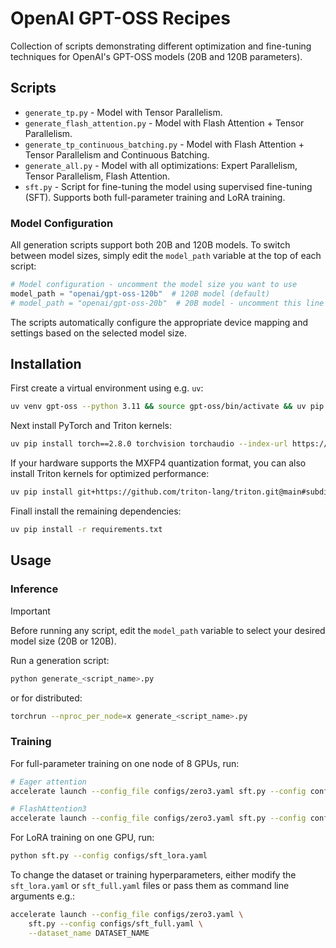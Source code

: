 # OpenAI GPT-OSS Recipes

Collection of scripts demonstrating different optimization and fine-tuning techniques for OpenAI's GPT-OSS models (20B and 120B parameters).

## Scripts

- `generate_tp.py` - Model with Tensor Parallelism.
- `generate_flash_attention.py` - Model with Flash Attention + Tensor Parallelism.
- `generate_tp_continuous_batching.py` - Model with Flash Attention + Tensor Parallelism and Continuous Batching.
- `generate_all.py` - Model with all optimizations: Expert Parallelism, Tensor Parallelism, Flash Attention.
- `sft.py` - Script for fine-tuning the model using supervised fine-tuning (SFT). Supports both full-parameter training and LoRA training.

### Model Configuration

All generation scripts support both 20B and 120B models. To switch between model sizes, simply edit the `model_path` variable at the top of each script:

```python
# Model configuration - uncomment the model size you want to use
model_path = "openai/gpt-oss-120b"  # 120B model (default)
# model_path = "openai/gpt-oss-20b"  # 20B model - uncomment this line and comment the line above
```

The scripts automatically configure the appropriate device mapping and settings based on the selected model size.

## Installation

First create a virtual environment using e.g. `uv`:

```sh
uv venv gpt-oss --python 3.11 && source gpt-oss/bin/activate && uv pip install --upgrade pip
```

Next install PyTorch and Triton kernels:

```sh
uv pip install torch==2.8.0 torchvision torchaudio --index-url https://download.pytorch.org/whl/test/cu128
```

If your hardware supports the MXFP4 quantization format, you can also install Triton kernels for optimized performance:

```sh
uv pip install git+https://github.com/triton-lang/triton.git@main#subdirectory=python/triton_kernels
```

Finall install the remaining dependencies:

```sh
uv pip install -r requirements.txt
```

## Usage

### Inference

> [!IMPORTANT]
> Before running any script, edit the `model_path` variable to select your desired model size (20B or 120B).

Run a generation script:

```bash
python generate_<script_name>.py
```

or for distributed:

```bash
torchrun --nproc_per_node=x generate_<script_name>.py
```

### Training

For full-parameter training on one node of 8 GPUs, run:

```bash
# Eager attention
accelerate launch --config_file configs/zero3.yaml sft.py --config configs/sft_full.yaml

# FlashAttention3
accelerate launch --config_file configs/zero3.yaml sft.py --config configs/sft_full.yaml --attn_implementation kernels-community/vllm-flash-attn3
```

For LoRA training on one GPU, run:

```bash
python sft.py --config configs/sft_lora.yaml
```

To change the dataset or training hyperparameters, either modify the `sft_lora.yaml` or `sft_full.yaml` files or pass them as command line arguments e.g.:

```bash
accelerate launch --config_file configs/zero3.yaml \
    sft.py --config configs/sft_full.yaml \
    --dataset_name DATASET_NAME
```
